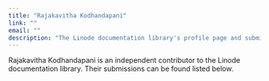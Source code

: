 ```yaml
---
title: "Rajakavitha Kodhandapani"
link: ""
email: ""
description: "The Linode documentation library's profile page and submission listing for Rajakavitha Kodhandapani"
---
```


Rajakavitha Kodhandapani is an independent contributor to the Linode documentation library. Their submissions can be found listed below.